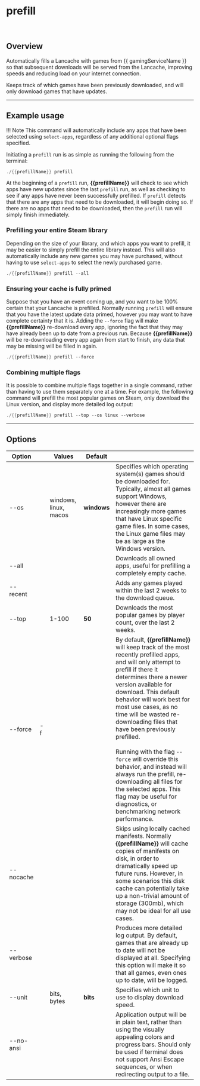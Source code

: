 # prefill

<div data-cli-player="../casts/prefill.cast" data-rows=13></div>
<br>

## Overview

Automatically fills a Lancache with games from {{ gamingServiceName }} so that subsequent downloads will be served from the Lancache, improving speeds and reducing load on your internet connection.

Keeps track of which games have been previously downloaded, and will only download games that have updates.  

-----

## Example usage

!!! Note
    This command will automatically include any apps that have been selected using `select-apps`, regardless of any additional optional flags specified.

Initiating a `prefill` run is as simple as running the following from the terminal:
```powershell
./{{prefillName}} prefill
```

At the beginning of a `prefill` run, **{{prefillName}}** will check to see which apps have new updates since the last `prefill` run, as well as checking to see if any apps have never been successfully prefilled.  If `prefill` detects that there are any apps that need to be downloaded, it will begin doing so.  If there are no apps that need to be downloaded, then the `prefill` run will simply finish immediately.  


### Prefilling your entire Steam library

Depending on the size of your library, and which apps you want to prefill, it may be easier to simply prefill the entire library instead.  This will also automatically include any new games you may have purchased, without having to use `select-apps` to select the newly purchased game.

```powershell
./{{prefillName}} prefill --all
```

### Ensuring your cache is fully primed

Suppose that you have an event coming up, and you want to be 100% certain that your Lancache is prefilled.  Normally running `prefill` will ensure that you have the latest update data primed, however you may want to have complete certainty that it is.  Adding the `--force` flag will make **{{prefillName}}** re-download every app, ignoring the fact that they may have already been up to date from a previous run.  Because **{{prefillName}}** will be re-downloading every app again from start to finish, any data that may be missing will be filled in again.

```powershell
./{{prefillName}} prefill --force
```

### Combining multiple flags

It is possible to combine multiple flags together in a single command, rather than having to use them separately one at a time.  For example, the following command will prefill the most popular games on Steam, only download the Linux version, and display more detailed log output:

```powershell
./{{prefillName}} prefill --top --os linux --verbose
```

-----

## Options

| Option      |     | Values                | Default     |     |
| ----------- | --- | --------------------- | ----------- | --- |
| --os        |     | windows, linux, macos | **windows** | Specifies which operating system(s) games should be downloaded for.  Typically, almost all games support Windows, however there are increasingly more games that have Linux specific game files.  In some cases, the Linux game files may be as large as the Windows version. |
| --all       |     |                       |             | Downloads all owned apps, useful for prefilling a completely empty cache.  |
| --recent    |     |                       |             | Adds any games played within the last 2 weeks to the download queue.  |
| --top       |     | 1-100                 | **50**      | Downloads the most popular games by player count, over the last 2 weeks.  |
| --force     | -f  |                       |             | By default, **{{prefillName}}** will keep track of the most recently prefilled apps, and will only attempt to prefill if there it determines there a newer version available for download.  This default behavior will work best for most use cases, as no time will be wasted re-downloading files that have been previously prefilled.  <br/><br/> Running with the flag `--force` will override this behavior, and instead will always run the prefill, re-downloading all files for the selected apps.  This flag may be useful for diagnostics, or benchmarking network performance.  |
| --nocache   |     |                       |             | Skips using locally cached manifests.  Normally **{{prefillName}}** will cache copies of manifests on disk, in order to dramatically speed up future runs. However, in some scenarios this disk cache can potentially take up a non-trivial amount of storage (300mb), which may not be ideal for all use cases.  |
| --verbose   |     |                       |             | Produces more detailed log output.  By default, games that are already up to date will not be displayed at all.  Specifying this option will make it so that all games, even ones up to date, will be logged.  |
| --unit      |     | bits, bytes           | **bits**    | Specifies which unit to use to display download speed.   |
| --no-ansi   |     |                       |             | Application output will be in plain text, rather than using the visually appealing colors and progress bars.  Should only be used if terminal does not support Ansi Escape sequences, or when redirecting output to a file. |
